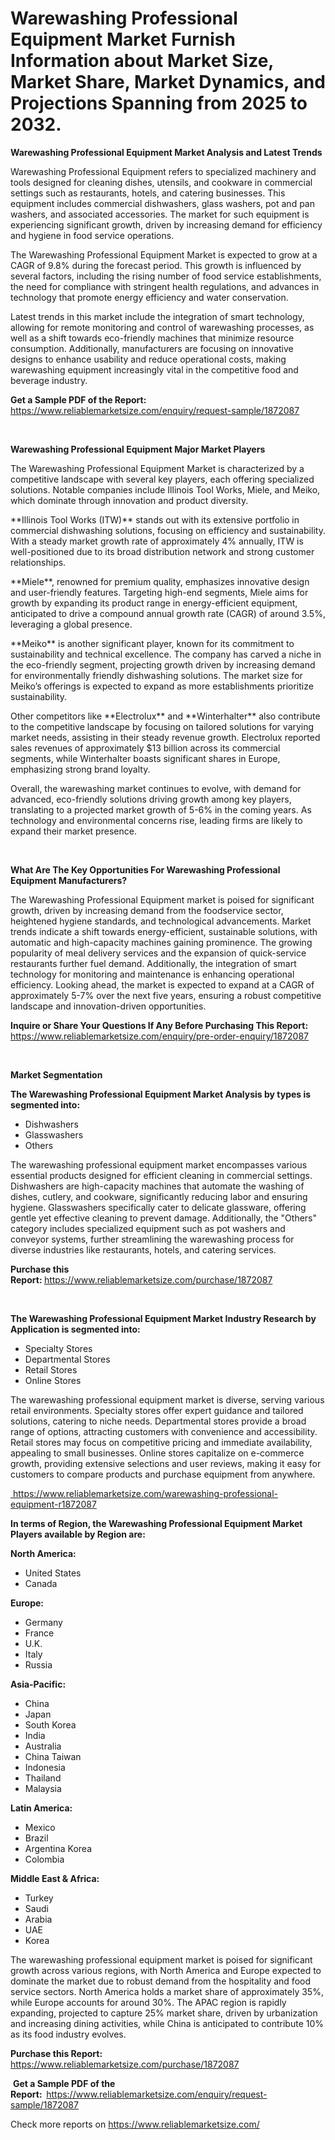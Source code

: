 <p><h1>Warewashing Professional Equipment Market Furnish Information about Market Size, Market Share, Market Dynamics, and Projections Spanning from 2025 to 2032.</h1></p><p><strong>Warewashing Professional Equipment Market Analysis and Latest Trends</strong></p>
<p><p>Warewashing Professional Equipment refers to specialized machinery and tools designed for cleaning dishes, utensils, and cookware in commercial settings such as restaurants, hotels, and catering businesses. This equipment includes commercial dishwashers, glass washers, pot and pan washers, and associated accessories. The market for such equipment is experiencing significant growth, driven by increasing demand for efficiency and hygiene in food service operations. </p><p>The Warewashing Professional Equipment Market is expected to grow at a CAGR of 9.8% during the forecast period. This growth is influenced by several factors, including the rising number of food service establishments, the need for compliance with stringent health regulations, and advances in technology that promote energy efficiency and water conservation. </p><p>Latest trends in this market include the integration of smart technology, allowing for remote monitoring and control of warewashing processes, as well as a shift towards eco-friendly machines that minimize resource consumption. Additionally, manufacturers are focusing on innovative designs to enhance usability and reduce operational costs, making warewashing equipment increasingly vital in the competitive food and beverage industry.</p></p>
<p><strong>Get a Sample PDF of the Report:&nbsp;</strong> <a href="https://www.reliablemarketsize.com/enquiry/request-sample/1872087?utm_campaign=2378&utm_medium=2&utm_source=Github&utm_content=ia&utm_term=16022025&utm_id=warewashing-professional-equipment">https://www.reliablemarketsize.com/enquiry/request-sample/1872087</a></p>
<p>&nbsp;</p>
<p><strong>Warewashing Professional Equipment Major Market Players</strong></p>
<p><p>The Warewashing Professional Equipment Market is characterized by a competitive landscape with several key players, each offering specialized solutions. Notable companies include Illinois Tool Works, Miele, and Meiko, which dominate through innovation and product diversity.</p><p>**Illinois Tool Works (ITW)** stands out with its extensive portfolio in commercial dishwashing solutions, focusing on efficiency and sustainability. With a steady market growth rate of approximately 4% annually, ITW is well-positioned due to its broad distribution network and strong customer relationships.</p><p>**Miele**, renowned for premium quality, emphasizes innovative design and user-friendly features. Targeting high-end segments, Miele aims for growth by expanding its product range in energy-efficient equipment, anticipated to drive a compound annual growth rate (CAGR) of around 3.5%, leveraging a global presence.</p><p>**Meiko** is another significant player, known for its commitment to sustainability and technical excellence. The company has carved a niche in the eco-friendly segment, projecting growth driven by increasing demand for environmentally friendly dishwashing solutions. The market size for Meiko’s offerings is expected to expand as more establishments prioritize sustainability.</p><p>Other competitors like **Electrolux** and **Winterhalter** also contribute to the competitive landscape by focusing on tailored solutions for varying market needs, assisting in their steady revenue growth. Electrolux reported sales revenues of approximately $13 billion across its commercial segments, while Winterhalter boasts significant shares in Europe, emphasizing strong brand loyalty.</p><p>Overall, the warewashing market continues to evolve, with demand for advanced, eco-friendly solutions driving growth among key players, translating to a projected market growth of 5-6% in the coming years. As technology and environmental concerns rise, leading firms are likely to expand their market presence.</p></p>
<p>&nbsp;</p>
<p><strong>What Are The Key Opportunities For Warewashing Professional Equipment Manufacturers?</strong></p>
<p><p>The Warewashing Professional Equipment market is poised for significant growth, driven by increasing demand from the foodservice sector, heightened hygiene standards, and technological advancements. Market trends indicate a shift towards energy-efficient, sustainable solutions, with automatic and high-capacity machines gaining prominence. The growing popularity of meal delivery services and the expansion of quick-service restaurants further fuel demand. Additionally, the integration of smart technology for monitoring and maintenance is enhancing operational efficiency. Looking ahead, the market is expected to expand at a CAGR of approximately 5-7% over the next five years, ensuring a robust competitive landscape and innovation-driven opportunities.</p></p>
<p><strong>Inquire or Share Your Questions If Any Before Purchasing This Report:</strong> <a href="https://www.reliablemarketsize.com/enquiry/pre-order-enquiry/1872087?utm_campaign=2378&utm_medium=2&utm_source=Github&utm_content=ia&utm_term=16022025&utm_id=warewashing-professional-equipment">https://www.reliablemarketsize.com/enquiry/pre-order-enquiry/1872087</a></p>
<p>&nbsp;</p>
<p><strong>Market Segmentation</strong></p>
<p><strong>The Warewashing Professional Equipment Market Analysis by types is segmented into:</strong></p>
<p><ul><li>Dishwashers</li><li>Glasswashers</li><li>Others</li></ul></p>
<p><p>The warewashing professional equipment market encompasses various essential products designed for efficient cleaning in commercial settings. Dishwashers are high-capacity machines that automate the washing of dishes, cutlery, and cookware, significantly reducing labor and ensuring hygiene. Glasswashers specifically cater to delicate glassware, offering gentle yet effective cleaning to prevent damage. Additionally, the "Others" category includes specialized equipment such as pot washers and conveyor systems, further streamlining the warewashing process for diverse industries like restaurants, hotels, and catering services.</p></p>
<p><strong>Purchase this Report:&nbsp;</strong><a href="https://www.reliablemarketsize.com/purchase/1872087?utm_campaign=2378&utm_medium=2&utm_source=Github&utm_content=ia&utm_term=16022025&utm_id=warewashing-professional-equipment">https://www.reliablemarketsize.com/purchase/1872087</a></p>
<p>&nbsp;</p>
<p><strong>The Warewashing Professional Equipment Market Industry Research by Application is segmented into:</strong></p>
<p><ul><li>Specialty Stores</li><li>Departmental Stores</li><li>Retail Stores</li><li>Online Stores</li></ul></p>
<p><p>The warewashing professional equipment market is diverse, serving various retail environments. Specialty stores offer expert guidance and tailored solutions, catering to niche needs. Departmental stores provide a broad range of options, attracting customers with convenience and accessibility. Retail stores may focus on competitive pricing and immediate availability, appealing to small businesses. Online stores capitalize on e-commerce growth, providing extensive selections and user reviews, making it easy for customers to compare products and purchase equipment from anywhere.</p></p>
<p><a href="https://www.reliablemarketsize.com/warewashing-professional-equipment-r1872087?utm_campaign=2378&utm_medium=2&utm_source=Github&utm_content=ia&utm_term=16022025&utm_id=warewashing-professional-equipment">&nbsp;https://www.reliablemarketsize.com/warewashing-professional-equipment-r1872087</a></p>
<p><strong>In terms of Region, the Warewashing Professional Equipment Market Players available by Region are:</strong></p>
<p>
    <p> <strong> North America: </strong>
        <ul>
            <li>United States</li>
            <li>Canada</li>
        </ul>
        </p> 
    <p> <strong> Europe: </strong>
        <ul>
            <li>Germany</li>
            <li>France</li>
            <li>U.K.</li>
            <li>Italy</li>
            <li>Russia</li>
        </ul>
        </p> 
    <p> <strong> Asia-Pacific: </strong>
        <ul>
            <li>China</li>
            <li>Japan</li>
            <li>South Korea</li>
            <li>India</li>
            <li>Australia</li>
            <li>China Taiwan</li>
            <li>Indonesia</li>
            <li>Thailand</li>
            <li>Malaysia</li>
        </ul>
        </p> 
    <p> <strong> Latin America: </strong>
        <ul>
            <li>Mexico</li>
            <li>Brazil</li>
            <li>Argentina Korea</li>
            <li>Colombia</li>
        </ul>
        </p> 
    <p> <strong> Middle East & Africa: </strong>
        <ul>
            <li>Turkey</li>
            <li>Saudi</li>
            <li>Arabia</li>
            <li>UAE</li>
            <li>Korea</li>
        </ul>
    </p>
    </p>
<p><p>The warewashing professional equipment market is poised for significant growth across various regions, with North America and Europe expected to dominate the market due to robust demand from the hospitality and food service sectors. North America holds a market share of approximately 35%, while Europe accounts for around 30%. The APAC region is rapidly expanding, projected to capture 25% market share, driven by urbanization and increasing dining activities, while China is anticipated to contribute 10% as its food industry evolves.</p></p>
<p><strong>Purchase this Report: </strong><a href="https://www.reliablemarketsize.com/purchase/1872087?utm_campaign=2378&utm_medium=2&utm_source=Github&utm_content=ia&utm_term=16022025&utm_id=warewashing-professional-equipment">https://www.reliablemarketsize.com/purchase/1872087</a></p>
<p>&nbsp;<strong>Get a Sample PDF of the Report:&nbsp;&nbsp;</strong><a href="https://www.reliablemarketsize.com/enquiry/request-sample/1872087?utm_campaign=2378&utm_medium=2&utm_source=Github&utm_content=ia&utm_term=16022025&utm_id=warewashing-professional-equipment">https://www.reliablemarketsize.com/enquiry/request-sample/1872087</a></p>
<p><strong></strong></p>
<p>Check more reports on <a href="https://www.reliablemarketsize.com/?utm_campaign=2378&utm_medium=2&utm_source=Github&utm_content=ia&utm_term=16022025&utm_id=warewashing-professional-equipment">https://www.reliablemarketsize.com/</a></p>